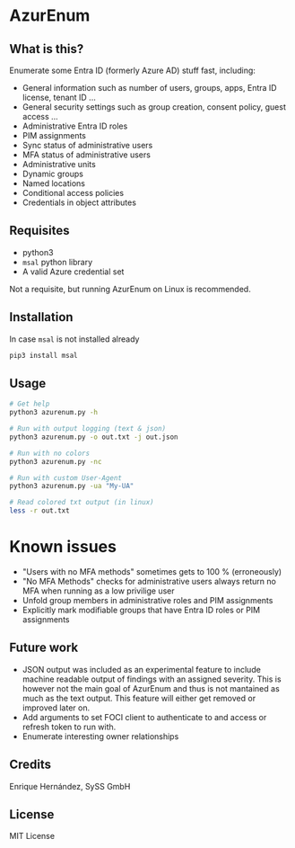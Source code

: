 # AzurEnum

## What is this?

Enumerate some Entra ID (formerly Azure AD) stuff fast, including:

- General information such as number of users, groups, apps, Entra ID license, tenant ID ...
- General security settings such as group creation, consent policy, guest access ...
- Administrative Entra ID roles
- PIM assignments
- Sync status of administrative users
- MFA status of administrative users
- Administrative units
- Dynamic groups
- Named locations
- Conditional access policies
- Credentials in object attributes

## Requisites

- python3
- `msal` python library
- A valid Azure credential set

Not a requisite, but running AzurEnum on Linux is recommended.

## Installation

In case `msal` is not installed already

```sh
pip3 install msal
```

## Usage

```sh
# Get help
python3 azurenum.py -h

# Run with output logging (text & json)
python3 azurenum.py -o out.txt -j out.json

# Run with no colors
python3 azurenum.py -nc

# Run with custom User-Agent
python3 azurenum.py -ua "My-UA"

# Read colored txt output (in linux)
less -r out.txt
```

# Known issues

- "Users with no MFA methods" sometimes gets to 100 % (erroneously)
- "No MFA Methods" checks for administrative users always return no MFA when running as a low privilige user
- Unfold group members in administrative roles and PIM assignments
- Explicitly mark modifiable groups that have Entra ID roles or PIM assignments

## Future work

- JSON output was included as an experimental feature to include machine readable output of findings with an assigned severity. This is however not the main goal of AzurEnum and thus is not mantained as much as the text output. This feature will either get removed or improved later on.
- Add arguments to set FOCI client to authenticate to and access or refresh token to run with.
- Enumerate interesting owner relationships

## Credits

Enrique Hernández, SySS GmbH

## License

MIT License